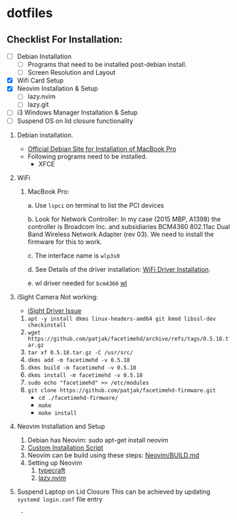 # dotfiles
## Checklist For Installation:
- [ ] Debian Installation
    - [ ] Programs that need to be installed post-debian install.
    - [ ] Screen Resolution and Layout
- [x] Wifi Card Setup 
- [x] Neovim Installation & Setup
    - [ ] lazy.nvim
    - [ ] lazy.git
- [ ] i3 Windows Manager Installation & Setup
- [ ] Suspend OS on lid closure functionality
1. Debian installation.
    - [Official Debian Site for Installation of MacBook Pro](https://wiki.debian.org/MacBookPro)
    - Following programs need to be installed.
        - XFCE
2. WiFi
    1. MacBook Pro:

        a. Use `lspci` on terminal to list the PCI devices

        b. Look for Network Controller: In my case (2015 MBP, A1398) the controller is  Broadcom Inc. and subsidiaries BCM4360 802.11ac Dual Band Wireless Network Adapter (rev 03). We need to install the firmware for this to work.

        c. The interface name is `wlp3s0`

       d. See Details of the driver installation: [WiFi Driver Installation](https://unix.stackexchange.com/questions/175810/how-to-install-broadcom-bcm4360-on-debian-on-macbook-pro).
       
       e. wl driver needed for `bcm4360` [wl](https://wiki.debian.org/wl)

3. iSight Camera Not working:
    - [iSight Driver Issue](https://forums.linuxmint.com/viewtopic.php?t=395286)
    1.  `apt -y install dkms linux-headers-amd64 git kmod libssl-dev checkinstall`
    2. `wget https://github.com/patjak/facetimehd/archive/refs/tags/0.5.18.tar.gz`
    3. `tar xf 0.5.18.tar.gz -C /usr/src/`
    4. `dkms add -m facetimehd -v 0.5.18`
    5. `dkms build -m facetimehd -v 0.5.18`
    6. `dkms install -m facetimehd -v 0.5.18`
    7. `sudo echo "facetimehd" >> /etc/modules`
    8. `git clone https://github.com/patjak/facetimehd-firmware.git`
        - `cd ./facetimehd-firmware/`
        - `make`
        - `make install`
4. Neovim Installation and Setup
   1. Debian has Neovim: sudo apt-get install neovim
   2. [Custom Installation Script](neovim/install_neovim.sh)
   3. Neovim can be build using these steps: [Neovim/BUILD.md](https://github.com/neovim/neovim/blob/master/BUILD.md)
   4. Setting up Neovim
        1. [typecraft](https://www.youtube.com/@typecraft_dev)
        2. [lazy.nvim](https://github.com/folke/lazy.nvim)

5. Suspend Laptop on Lid Closure
    This can be achieved by updating `systemd login.conf` file entry
    
        - 
